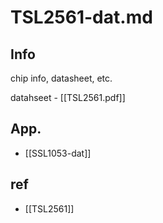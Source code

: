 
# TSL2561-dat.md

## Info 
 
chip info, datasheet, etc.

datahseet - [[TSL2561.pdf]]


## App. 

- [[SSL1053-dat]]


## ref 
 
- [[TSL2561]] 
 


